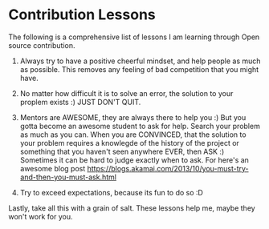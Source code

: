 # Contribution Lessons
The following is a comprehensive list of lessons I am learning through Open source contribution.

1) Always try to have a positive cheerful mindset, and help people as much as possible. This removes any feeling of bad competition that you might have.

2) No matter how difficult it is to solve an error, the solution to your proplem exists :)
JUST DON'T QUIT.

3) Mentors are AWESOME, they are always there to help you :)
But you gotta become an awesome student to ask for help. Search your problem as much as you can. When you are CONVINCED, that the solution to your problem requires a knowlegde of the history of the project or something that you haven't seen anywhere EVER, then ASK :)
Sometimes it can be hard to judge exactly when to ask. For here's an awesome blog post https://blogs.akamai.com/2013/10/you-must-try-and-then-you-must-ask.html

4) Try to exceed expectations, because its fun to do so :D

Lastly, take all this with a grain of salt. These lessons help me, maybe they won't work for you.
